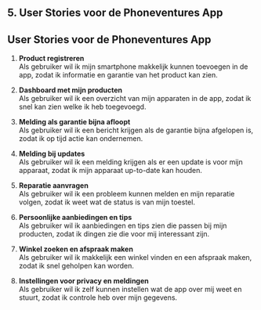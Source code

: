 ## 5. User Stories voor de Phoneventures App

## User Stories voor de Phoneventures App

1. **Product registreren**  
   Als gebruiker wil ik mijn smartphone makkelijk kunnen toevoegen in de app, zodat ik informatie en garantie van het product kan zien.

2. **Dashboard met mijn producten**  
   Als gebruiker wil ik een overzicht van mijn apparaten in de app, zodat ik snel kan zien welke ik heb toegevoegd.

3. **Melding als garantie bijna afloopt**  
   Als gebruiker wil ik een bericht krijgen als de garantie bijna afgelopen is, zodat ik op tijd actie kan ondernemen.

4. **Melding bij updates**  
   Als gebruiker wil ik een melding krijgen als er een update is voor mijn apparaat, zodat ik mijn apparaat up-to-date kan houden.

5. **Reparatie aanvragen**  
   Als gebruiker wil ik een probleem kunnen melden en mijn reparatie volgen, zodat ik weet wat de status is van mijn toestel.

6. **Persoonlijke aanbiedingen en tips**  
   Als gebruiker wil ik aanbiedingen en tips zien die passen bij mijn producten, zodat ik dingen zie die voor mij interessant zijn.

7. **Winkel zoeken en afspraak maken**  
   Als gebruiker wil ik makkelijk een winkel vinden en een afspraak maken, zodat ik snel geholpen kan worden.

8. **Instellingen voor privacy en meldingen**  
   Als gebruiker wil ik zelf kunnen instellen wat de app over mij weet en stuurt, zodat ik controle heb over mijn gegevens.

